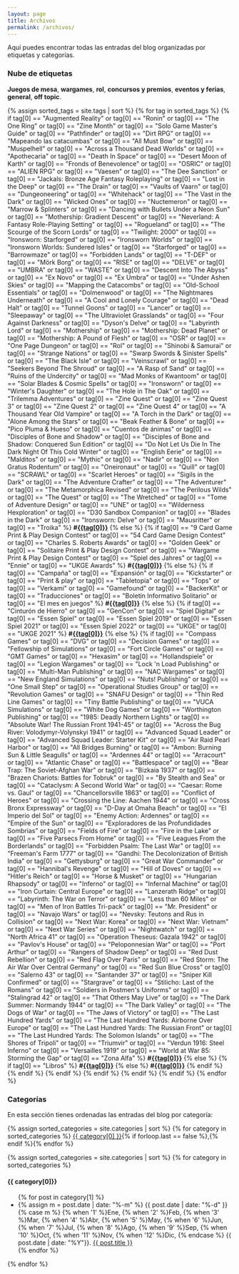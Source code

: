 ```yaml
---
layout: page
title: Archivos
permalink: /archivos/
---
```


Aquí puedes encontrar todas las entradas del blog organizadas por etiquetas y
categorías.

### Nube de etiquetas

<span class="label label-primary"><strong>Juegos de mesa</strong></span>,
<span class="label label-grey"><strong>wargames</strong></span>,
<span class="label label-danger"><strong>rol</strong></span>,
<span class="label label-success"><strong>concursos y premios</strong></span>,
<span class="label label-info"><strong>eventos y ferias</strong></span>,
<span class="label label-warning"><strong>general</strong></span>,
<span class="label label-black"><strong>off topic</strong></span>.

<p class="text-left">
{% assign sorted_tags = site.tags | sort %}
{% for tag in sorted_tags %}
    {% if tag[0] == "Augmented Reality" or tag[0] == "Ronin" or
        tag[0] == "The One Ring" or 
        tag[0] == "Zine Month" or tag[0] == "Solo Game Master's Guide" or
        tag[0] == "Pathfinder" or
        tag[0] == "Dirt RPG" or tag[0] == "Mapeando las catacumbas" or
        tag[0] == "All Must Bow" or tag[0] == "Muspelhell" or
        tag[0] == "Across a Thousand Dead Worlds" or tag[0] == "Apothecaria" or
        tag[0] == "Death In Space" or
        tag[0] == "Desert Moon of Karth" or
        tag[0] == "Fronds of Benevolence" or
        tag[0] == "OSRIC" or tag[0] == "ALIEN RPG" or tag[0] == "Vaesen" or
        tag[0] == "The Dee Sanction" or
        tag[0] == "Jackals: Bronze Age Fantasy Roleplaying" or
        tag[0] == "Lost in the Deep" or tag[0] == "The Drain" or
        tag[0] == "Vaults of Vaarn" or tag[0] == "Dungeoneering" or
        tag[0] == "Whitehack" or
        tag[0] == "The Vast in the Dark" or
        tag[0] == "Wicked Ones" or
        tag[0] == "Nuctemeron" or tag[0] == "Marrow & Splinters" or
        tag[0] == "Dancing with Bullets Under a Neon Sun" or
        tag[0] == "Mothership: Gradient Descent" or
        tag[0] == "Neverland: A Fantasy Role-Playing Setting" or
        tag[0] == "Rogueland" or
        tag[0] == "The Scourge of the Scorn Lords" or
        tag[0] == "Twilight: 2000" or
        tag[0] == "Ironsworn: Starforged" or
        tag[0] == "Ironsworn Worlds" or tag[0] == "Ironsworn Worlds: Sundered Isles" or
        tag[0] == "Starforged" or
        tag[0] == "Barrowmaze" or 
        tag[0] == "Forbidden Lands" or
        tag[0] == "T-DEF" or tag[0] == "Mörk Borg" or
        tag[0] == "RISE" or tag[0] == "DELVE" or
        tag[0] == "UMBRA" or tag[0] == "WASTE" or
        tag[0] == "Descent Into The Abyss" or
        tag[0] == "Ex Novo" or tag[0] == "Ex Umbra" or
        tag[0] == "Under Ashen Skies" or
        tag[0] == "Mapping the Catacombs" or
        tag[0] == "Old-School Essentials" or
        tag[0] == "Dolmenwood" or
        tag[0] == "The Nightmares Underneath" or
        tag[0] == "A Cool and Lonely Courage" or
        tag[0] == "Dead Halt" or
        tag[0] == "Tunnel Goons" or
        tag[0] == "Lancer" or
        tag[0] == "Sleepaway" or
        tag[0] == "The Ultraviolet Grasslands" or
        tag[0] == "Four Against Darkness" or
        tag[0] == "Dyson's Delve" or
        tag[0] == "Labyrinth Lord" or
        tag[0] == "Mothership" or 
        tag[0] == "Mothership: Dead Planet" or 
        tag[0] == "Mothership: A Pound of Flesh" or
        tag[0] == "OSR" or 
        tag[0] == "One Page Dungeon" or 
        tag[0] == "Rol" or
        tag[0] == "Shinobi & Samurai" or
        tag[0] == "Strange Nations" or 
        tag[0] == "Swarp Swords & Sinister Spells" or 
        tag[0] == "The Black Isle" or
        tag[0] == "Veinscrawl" or
        tag[0] == "Seekers Beyond The Shroud" or
        tag[0] == "A Rasp of Sand" or
        tag[0] == "Ruins of the Undercity" or
        tag[0] == "Mad Monks of Kwantoom" or
        tag[0] == "Solar Blades & Cosmic Spells" or
        tag[0] == "Ironsworn" or
        tag[0] == "Winter's Daughter" or
        tag[0] == "The Hole in The Oak" or
        tag[0] == "Trilemma Adventures"  or
        tag[0] == "Zine Quest" or tag[0] == "Zine Quest 3" or
        tag[0] == "Zine Quest 2" or tag[0] == "Zine Quest 4" or
        tag[0] == "A Thousand Year Old Vampire" or
        tag[0] == "A Torch in the Dark" or
        tag[0] == "Alone Among the Stars" or
        tag[0] == "Beak Feather & Bone" or
        tag[0] == "Pico Pluma & Hueso" or
        tag[0] == "Cuentos de ánimas" or
        tag[0] == "Disciples of Bone and Shadow" or
        tag[0] == "Disciples of Bone and Shadow: Conquered Sun Edition" or
        tag[0] == "Do Not Let Us Die In The Dark Night Of This Cold Winter" or
        tag[0] == "English Eerie" or
        tag[0] == "Malditos" or
        tag[0] == "Mythic" or
        tag[0] == "Nadir" or
        tag[0] == "Non Gratus Rodentum" or
        tag[0] == "Oneironaut" or
        tag[0] == "Quill" or
        tag[0] == "SCRAWL" or
        tag[0] == "Scarlet Heroes" or
        tag[0] == "Sigils in the Dark" or
        tag[0] == "The Adventure Crafter" or
        tag[0] == "The Adventurer" or
        tag[0] == "The Metamorphica Revised" or
        tag[0] == "The Perilous Wilds" or
        tag[0] == "The Quest" or
        tag[0] == "The Wretched" or
        tag[0] == "Tome of Adventure Design" or
        tag[0] == "UNE" or
        tag[0] == "Wilderness Hexploration" or
        tag[0] == "D30 Sandbox Companion" or
        tag[0] == "Blades in the Dark" or
        tag[0] == "Ironsworn: Delve" or
        tag[0] == "Mausritter" or
        tag[0] == "Troika" %}
        <span class="label label-danger"><strong>#<a class="tag-color"
        href="/etiqueta/{{tag[0] | slugify: "latin"}}">{{tag[0]}}</a></strong></span> 
    {% else %}
        {% if tag[0] == "9 Card Game Print & Play Design Contest" or
            tag[0] == "54 Card Game Design Contest" or
            tag[0] == "Charles S. Roberts Awards" or
            tag[0] == "Golden Geek" or
            tag[0] == "Solitaire Print & Play Design Contest" or
            tag[0] == "Wargame Print & Play Design Contest" or
            tag[0] == "Spiel des Jahres" or
            tag[0] == "Ennie" or tag[0] == "UKGE Awards" %}
            <span class="label label-success"><strong>#<a class="tag-color"
            href="/etiqueta/{{tag[0] | slugify: "latin"}}">{{tag[0]}}</a></strong></span> 
        {% else %}
            {% if tag[0] == "Campaña" or tag[0] == "Expansión" or
            tag[0] == "Kickstarter" or tag[0] == "Print & play" or
            tag[0] == "Tabletopia" or tag[0] == "Tops" or
            tag[0] == "Verkami" or tag[0] == "Gamefound" or
            tag[0] == "BackerKit" or
            tag[0] == "Traducciones" or
            tag[0] == "Boletín Informativo Solitario" or
              tag[0] == "El mes en juegos" %}
                <span class="label label-warning"><strong>#<a class="tag-color"
                href="/etiqueta/{{tag[0] | slugify: "latin"}}">{{tag[0]}}</a></strong></span> 
            {% else %}
                {% if tag[0] == "Cinturón de Hierro"
                or tag[0] == "GenCon"
                or tag[0] == "Spiel Digital"
                or tag[0] == "Essen Spiel"
                or tag[0] == "Essen Spiel 2019"
                or tag[0] == "Essen Spiel 2021"
                or tag[0] == "Essen Spiel 2022"
                or tag[0] == "UKGE" or tag[0] == "UKGE 2021" %}
                    <span class="label label-info"><strong>#<a class="tag-color"
                    href="/etiqueta/{{tag[0] | slugify:
                    "latin"}}">{{tag[0]}}</a></strong></span> 
                {% else %}
                    {% if
                        tag[0] == "Compass Games" or 
                        tag[0] == "DVG" or
                        tag[0] == "Decision Games" or
                        tag[0] == "Fellowship of Simulations" or
                        tag[0] == "Fort Circle Games" or
                        tag[0] == "GMT Games" or
                        tag[0] == "Hexasim" or
                        tag[0] == "Hollandspiele" or
                        tag[0] == "Legion Wargames" or
                        tag[0] == "Lock 'n Load Publishing" or
                        tag[0] == "Multi-Man Publishing" or
                        tag[0] == "NAC Wargames" or
                        tag[0] == "New England Simulations" or
                        tag[0] == "Nuts! Publishing" or
                        tag[0] == "One Small Step" or
                        tag[0] == "Operational Studies Group" or
                        tag[0] == "Revolution Games" or
                        tag[0] == "SNAFU Design" or
                        tag[0] == "Thin Red Line Games" or
                        tag[0] == "Tiny Battle Publishing" or
                        tag[0] == "VUCA Simulations" or
                        tag[0] == "White Dog Games" or
                        tag[0] == "Worthington Publishing" or
                        tag[0] == "1985: Deadly Northern Lights" or
                        tag[0] == "Absolute War! The Russian Front 1941-45" or
                        tag[0] == "Across the Bug River: Volodymyr-Volynskyi 1941" or
                        tag[0] == "Advanced Squad Leader" or
                        tag[0] == "Advanced Squad Leader: Starter Kit" or
                        tag[0] == "Air Raid Pearl Harbor" or
                        tag[0] == "All Bridges Burning" or
                        tag[0] == "Ambon: Burning Sun & Little Seagulls" or
                        tag[0] == "Ardennes 44" or
                        tag[0] == "Arracourt" or
                        tag[0] == "Atlantic Chase" or
                        tag[0] == "Battlespace" or
                        tag[0] == "Bear Trap: The Soviet-Afghan War" or
                        tag[0] == "Bizkaia 1937" or
                        tag[0] == "Brazen Chariots: Battles for Tobruk" or
                        tag[0] == "By Stealth and Sea" or
                        tag[0] == "Cataclysm: A Second World War" or
                        tag[0] == "Caesar: Rome vs. Gaul" or
                        tag[0] == "Chancellorsville 1863" or
                        tag[0] == "Conflict of Heroes" or
                        tag[0] == "Crossing the Line: Aachen 1944" or
                        tag[0] == "Cross Bronx Expressway" or
                        tag[0] == "D-Day at Omaha Beach" or
                        tag[0] == "El Imperio del Sol" or
                        tag[0] == "Enemy Action: Ardennes" or
                        tag[0] == "Empire of the Sun" or
                        tag[0] == "Exploradores de las Profundidades Sombrías" or
                        tag[0] == "Fields of Fire" or
                        tag[0] == "Fire in the Lake" or
                        tag[0] == "Five Parsecs From Home" or
                        tag[0] == "Five Leagues From the Borderlands" or
                        tag[0] == "Forbidden Psalm: The Last War" or
                        tag[0] == "Freeman's Farm 1777" or
                        tag[0] == "Gandhi: The Decolonization of British India" or
                        tag[0] == "Gettysburg" or
                        tag[0] == "Great War Commander" or
                        tag[0] == "Hannibal's Revenge" or
                        tag[0] == "Hill of Doves" or
                        tag[0] == "Hitler's Reich" or
                        tag[0] == "Horse & Musket" or
                        tag[0] == "Hungarian Rhapsody" or
                        tag[0] == "Inferno" or
                        tag[0] == "Infernal Machine" or
                        tag[0] == "Iron Curtain: Central Europe" or
                        tag[0] == "Lanzerath Ridge" or
                        tag[0] == "Labyrinth: The War on Terror" or
                        tag[0] == "Less than 60 Miles" or
                        tag[0] == "Men of Iron Battles Tri-pack" or
                        tag[0] == "Mr. President" or
                        tag[0] == "Navajo Wars" or
                        tag[0] == "Nevsky: Teutons and Rus in Collision" or
                        tag[0] == "Next War: Korea" or
                        tag[0] == "Next War: Vietnam" or
                        tag[0] == "Next War Series" or
                        tag[0] == "Nightwatch" or
                        tag[0] == "North Africa 41" or
                        tag[0] == "Operation Theseus: Gazala 1942" or
                        tag[0] == "Pavlov's House" or
                        tag[0] == "Peloponnesian War" or
                        tag[0] == "Port Arthur" or
                        tag[0] == "Rangers of Shadow Deep" or
                        tag[0] == "Red Dust Rebellion" or
                        tag[0] == "Red Flag Over Paris" or
                        tag[0] == "Red Storm: The Air War Over Central Germany" or
                        tag[0] == "Red Sun Blue Cross" or
                        tag[0] == "Salerno 43" or
                        tag[0] == "Santander 37" or
                        tag[0] == "Sniper Kill Confirmed" or
                        tag[0] == "Stargrave" or
                        tag[0] == "Stilicho: Last of the Romans" or
                        tag[0] == "Soldiers in Postmen's Uniforms" or
                        tag[0] == "Stalingrad 42" or
                        tag[0] == "That Others May Live" or
                        tag[0] == "The Dark Summer: Normandy 1944" or
                        tag[0] == "The Dark Valley" or
                        tag[0] == "The Dogs of War" or
                        tag[0] == "The Jaws of Victory" or
                        tag[0] == "The Last Hundred Yards" or
                        tag[0] == "The Last Hundred Yards: Airborne Over Europe" or
                        tag[0] == "The Last Hundred Yards: The Russian Front" or
                        tag[0] == "The Last Hundred Yards: The Solomon Islands" or
                        tag[0] == "The Shores of Tripoli" or
                        tag[0] == "Triumvir" or
                        tag[0] == "Verdun 1916: Steel Inferno" or
                        tag[0] == "Versailles 1919" or
                        tag[0] == "World at War 85: Storming the Gap" or
                        tag[0] == "Zona Alfa" %}
                        <span class="label label-grey"><strong>#<a class="tag-color"
                    href="/etiqueta/{{tag[0] | slugify:
                    "latin"}}">{{tag[0]}}</a></strong></span> 
                {% else %}
                {% if tag[0] == "Libros" %}
                <span class="label label-black"><strong>#<a class="tag-color"
                    href="/etiqueta/{{tag[0] | slugify:
                    "latin"}}">{{tag[0]}}</a></strong></span> 
                {% else %}
                    <span class="label label-primary"><strong>#<a class="tag-color"
                    href="/etiqueta/{{tag[0] | slugify:
                    "latin"}}">{{tag[0]}}</a></strong></span> 
                {% endif %}
                {% endif %}
                {% endif %}
            {% endif %}
        {% endif %}
   {% endif %}
{% endfor %}
</p>

### Categorías

En esta sección tienes ordenadas las entradas del blog por categoría:

<p>{% assign sorted_categories = site.categories | sort %}
{% for category in sorted_categories %}
<a href="#{{ category[0] }}">{{ category[0] }}</a>{% if forloop.last == false
%},{% endif %}{% endfor %}</p>


{% assign sorted_categories = site.categories | sort %}
{% for category in sorted_categories %}
  <h4 id="{{ category[0] }}">{{ category[0]}}</h4>
  <ul>
    {% for post in category[1] %}
    <li>
    {% assign m = post.date | date: "%-m" %}
    {{ post.date | date: "%-d" }}
    {% case m %}
    {% when '1' %}Ene,
    {% when '2' %}Feb,
    {% when '3' %}Mar,
    {% when '4' %}Abr,
    {% when '5' %}May,
    {% when '6' %}Jun,
    {% when '7' %}Jul,
    {% when '8' %}Ago,
    {% when '9' %}Sep,
    {% when '10' %}Oct,
    {% when '11' %}Nov,
    {% when '12' %}Dic,
    {% endcase %}
    {{ post.date | date: "%Y"}}. <a href="{{ post.url }}">{{ post.title }}</a></li>
    {% endfor %}
  </ul>
{% endfor %}



